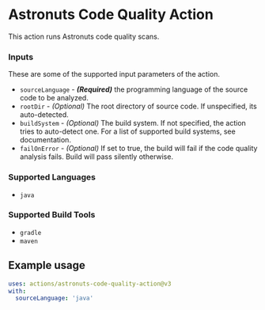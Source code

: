 # Astronuts Code Quality Action

This action runs Astronuts code quality scans.

### Inputs

These are some of the supported input parameters of the action.

- `sourceLanguage` - **_(Required)_** the programming language of the source code to be analyzed.
- `rootDir` - _(Optional)_ The root directory of source code. If unspecified, its auto-detected.
- `buildSystem` - _(Optional)_ The build system. If not specified, the action tries to auto-detect one. For a list of supported build systems, see documentation.
- `failOnError` - _(Optional)_ If set to true, the build will fail if the code quality analysis fails. Build will pass silently otherwise.

### Supported Languages
- `java`

### Supported Build Tools
- `gradle`
- `maven`

## Example usage

```yaml
uses: actions/astronuts-code-quality-action@v3
with:
  sourceLanguage: 'java'
```

